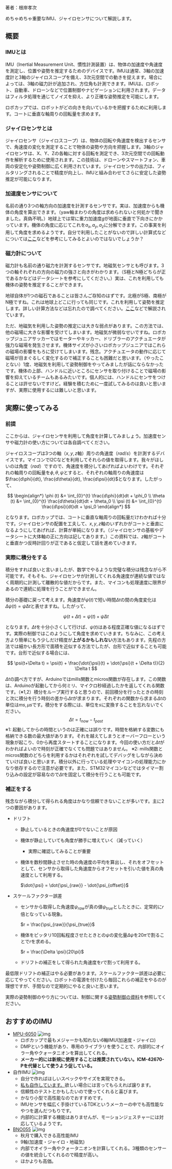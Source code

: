 著者：根岸孝次

めちゃめちゃ重要なIMU、ジャイロセンサについて解説します。

## 概要
### IMUとは
IMU（Inertial Measurement Unit、慣性計測装置）は、物体の加速度や角速度を測定し、位置や姿勢を推定するためのデバイスです。IMUは通常、3軸の加速度計と3軸のジャイロスコープを備え、3次元空間での動きを捉えます。場合によっては、3軸の磁力計が追加され、方位角も計測できます。IMUは、ロボット、自動車、ドローンなどで位置制御やナビゲーションに利用されます。データはフィルタ処理を通じてノイズを抑え、より正確な姿勢推定を可能にします。

ロボカップでは、ロボットがどの向きを向いているかを把握するために利用します。コートに垂直な軸周りの回転量を求めます。

### ジャイロセンサとは
ジャイロセンサ（ジャイロスコープ）は、物体の回転や角速度を検出するセンサで、角速度の変化を測定することで物体の姿勢や方向を把握します。3軸のジャイロセンサは、X、Y、Zの各軸に対する回転を測定でき、3次元空間での回転動作を解析するために使用されます。この技術は、ドローンやスマートフォン、車両の安定化や姿勢制御に広く利用されています。ジャイロセンサの出力は、フィルタリングされることで精度が向上し、IMUと組み合わせてさらに安定した姿勢推定が可能になります。

### 加速度センサについて
名前の通り3つの軸方向の加速度を計測するセンサです。実は、加速度からも機体の角度を算出できます。（yaw軸まわりの角度は求められないと何処かで聞きました。真偽不明。）地球上では常に重力加速度$g$が地面に垂直で下向きにかかっています。機体の角度に応じてこれを$a_x, a_y, a_z$に分解できます。この事実を利用して角度を求めるようです。自分で利用したことがないので詳しい計算式などについては[ここ](https://garchiving.com/angle-from-acceleration/)などを参考にしてみるとよいのではないでしょうか？

### 磁力計について
磁力計も名前の通り磁力を計測するセンサです。地磁気センサとも呼びます。3つの軸それぞれの方向の磁力の強さと向きがわかります。（S極とN極どちらが正であるかなどはデータシートを参考にしてください。）実は、これを利用しても機体の姿勢を推定することができます。

地球自体が1つの磁石であることは皆さんご存知のはずです。北極がS極、南極がN極ですね。これは地球上どこに行っても同じです。これを利用して姿勢を推定します。詳しい計算方法などは忘れたので調べてください。[ここ](https://qiita.com/take4eng/items/8afd467e82e2c93f19e4)などで解説されています。

ただ、地磁気を利用した姿勢の推定には大きな弱点があります。この方法では、他の磁場に大きな影響を受けてしまいます。地磁気が微弱なせいですね。ロボカップジュニアサッカーではモーターやキッカー、ドリブラーのアクチュエータが強力な磁場を発生させます。機体サイズが小さいロボカップジュニアではこれらの磁場の影響をもろに受けてしまいます。残念。アクチュエータの動作に応じて磁場が目まぐるしく変化するので補正することも困難だと思います。（やったことない）1度、地磁気を利用して姿勢制御をやってみましたが話にならなかったです。機体の上部、ハンドルに近いところにセンサを取り付けることで磁場の影響を抑えているチームもあるみたいです。個人的には、ハンドルにセンサをつけることは許せないですけど。経験を積むために一度試してみるのは良いと思いますが、実際に使用するには難しいと思います。


## 実際に使ってみる
### 前提
ここからは、ジャイロセンサを利用して角度を計算してみましょう。加速度センサや磁力計の使い方については各自調べてください。

ジャイロスコープは3つの軸（$x,y,z$軸）周りの角速度（$rad/s$）を計測するデバイスです。マイコンでI2Cなどを利用してそれらの値を取得します。我々がほしいのは角度（$rad$）ですので、角速度を積分してあげればよいわけです。それぞれの軸周りの回転量を$\phi, \theta, \psi$とすると、それぞれの軸周りの角速度は$\frac{d\phi}{dt}, \frac{d\theta}{dt}, \frac{d\psi}{dt}$となります。したがって、

$$
\begin{align*}
\phi (t) &= \int_{0}^{t} \frac{d\phi}{dt}dt + \phi_0 \\
\theta (t) &= \int_{0}^{t} \frac{d\theta}{dt}dt + \theta_0 \\
\psi (t) &= \int_{0}^{t} \frac{d\psi}{dt}dt + \psi_0
\end{align*}
$$

となります。ロボカップでは、コートに垂直な軸周りの回転量だけわかれば十分です。ジャイロセンサの配置を工夫して、$x,y,z$軸のいずれかがコートと垂直になるようにしてあげれば、計算が単純になります。（ジャイロセンサの基板やデータシートに大体軸の正に方向は記してあります。）この資料では、$z$軸がコートと垂直かつ反時計回りが正であると仮定して話を進めていきます。


### 実際に積分をする
積分をすれば良いと言いましたが、数学でやるような完璧な積分は残念ながら不可能です。そもそも、ジャイロセンサが計測してくれる角速度が連続な値ではなく周期的に計測して離散的な値だからです。また、マイコンも処理速度に限界があるので連続に処理を行うことができません。

積分の基礎に戻って考えます。角速度が$\dot{\psi}(t)$で短い時間$\Delta t$の間の角度変化は$\Delta \psi(t) = \dot{\psi}\Delta t$と表せますね。したがって、

$$
\psi(t+\Delta t) = \psi(t) + \dot{\psi} \Delta t
$$

となります。$\Delta t$を十分小さくして行けば、$\psi (t)$はある程度正確な値になるはずです。実際の制御ではこのようにして角度を求めていきます。ちなみに、この考え方より簡単にもう少しだけ精度が**上がるかもしれない**方法もあります。先程の方法では細かい長方形で面積を近似する方法でしたが、台形で近似することも可能です。台形で近似する場合には、

$$
\psi(t+\Delta t) = \psi(t) + \frac{\dot{\psi}(t) + \dot{\psi}(t + \Delta t)}{2} \Delta t
$$

$\Delta t$の調べ方ですが、Arduinoではmills関数とmicros関数が存在します。この関数は、Arduinoが起動してから何ミリ、マイクロ秒経過したかを返してくれる関数です。（※1,2）積分をループ実行すると思うので、前回積分を行ったときの時刻と次に積分を行う時刻の差から$\Delta t$が求まります。それぞれの関数から求まる$\Delta t$の単位は$ms, \mu s$です。積分をする際には、単位を$s$に変換することを忘れないでください。
$$
\Delta t = t_{now} - t_{past}
$$
※1: 起動してからの時間というのは正確には誤りです。時間を格納する変数にも格納できる数の最大値があります。それを越えてしまうとオーバーフローという現象が起こり、0から再度スタートすることになります。今回の使い方だと$\Delta t$がわかればよいので時刻が正確でなくても問題ではありません。
※2: mills関数とmicros関数のどちらを利用するかはそれぞれを試してデバッグをしながら決めていけば良いと思います。積分以外に行っている処理やマイコンの処理能力にかなり依存するので注意が必要です。また、STM32マイコンなどではタイマー割り込みの設定が容易なので$\Delta t$を固定して積分を行うことも可能です。

### 補正をする
残念ながら積分して得られる角度はかなり信頼できないことが多いです。主に2つの要因があります。

- ドリフト
	- 静止しているときの角速度が$0$でないことが原因
	- 機体が静止していても角度が勝手に増えていく（減っていく）
		- 実際に確認してみることが重要
	- 機体を数秒間静止させた時の角速度の平均を算出し、それをオフセットとして、センサから取得した角速度からオフセットを引いた値を真の角速度として利用する。
	
		$\dot{\psi} = \dot{\psi_{raw}} - \dot{\psi_{offset}}$

- スケールファクター誤差
	- センサから取得した角速度$\psi_{raw}$が真の値$\psi_{true}$としたときに、定常的に$r$倍となっている現象。

		$r = \frac{\psi_{raw}}{\psi_{true}}$
	- 機体をピッタリ10回転程度させたときとの$\psi$の変化量$\Delta \psi$を$20\pi$で割ることで$r$を求める。
  
		$r = \frac{\Delta \psi}{20\pi}$
	- ドリフトの補正をして得られた角速度を$r$で割って利用する。

最低限ドリフトの補正はやる必要があります。スケールファクター誤差は必要に応じてやってください。ロボットの電源を付けたら毎回これらの補正をやるのが理想ですが、手間なので定期的にやると良いと思います。

実際の姿勢制御のやり方については、制御に関する[姿勢制御の資料](../Program-intro/posture_control.md)を参照してください。

## おすすめのIMU
- [MPU-6050](https://www.amazon.co.jp/Youmile4%E5%80%8B-MMA8452%E3%83%A2%E3%82%B8%E3%83%A5%E3%83%BC%E3%83%AB-3%E8%BB%B8%E5%8A%A0%E9%80%9F%E5%BA%A6%E3%82%BB%E3%83%B3%E3%82%B5%E3%83%BC-%E3%83%87%E3%82%B8%E3%82%BF%E3%83%AB3%E8%BB%B8%E3%83%A2%E3%82%B8%E3%83%A5%E3%83%BC%E3%83%AB-%E5%82%BE%E6%96%9C%E3%83%A2%E3%82%B8%E3%83%A5%E3%83%BC%E3%83%AB/dp/B09PH2ZB95?__mk_ja_JP=%E3%82%AB%E3%82%BF%E3%82%AB%E3%83%8A&crid=3CR5FAQ4INZJS&dib=eyJ2IjoiMSJ9.x-Ob_vMIwf8NyxJWp0A7PokVWV-E7lWEkmvrbNd2KrhxXOTFk-MLGtcwZgOJ4oFKjeGJXNLLoAARY3vnZPiBnofKxO-x4-qlgvQIQ6lOCfphQ0twBWa6seEgkJ68osZpMjJS6OH-lz_58jdot4qx1JAtBFQ64s6FI81swuPGwmxN_gQ3QD02i3AsSFesrFS5GoE5tv71BDNFep1LDBjOvzpakXGFT02UeTBz8K6-oE6e-4jI7gz1jQGsQlhpDYfTbt2eSluncGpy0S8_rsmavbQPEnvk1XwO1fQV0OmSqEvLPnr2CDmDMUGJha7H-Ty0vc2VOaXQBHddEaOVtrPBZm4ZF5iLkTstEHUTXWYN_oBJaUFU0BnOP3qJygCIMMDgfDuUBnHkz02_zxV0dvX8ZUP_NDN6N5NWgJ4x4XH9fdKd6PO1KMU1KTd1MOgEUipT.imh5wEuZn_LAmOvNkcbnMTZPzu5wiz5gczVJVY4sTvw&dib_tag=se&keywords=mpu6500&qid=1738038621&sprefix=mpu+6500%2Caps%2C158&sr=8-4)
		![img](https://user-images.githubusercontent.com/107638696/241324971-43b8fe88-447d-4c2d-9296-4b3aaa50f4ce.png)
	- ロボカップで最もメジャーかも知れない6軸IMU(加速度・ジャイロ)
	- DMPという機能があり、専用のライブラリを使うことで、内部的にオイラー角やクォータニオンを算出してくれる。
	- **メーカー的には新規に使用することは推奨されていない。ICM-42670-Pを代替として使うよう促している。**
- 自作IMU
		![img](https://storage.googleapis.com/zenn-user-upload/99dcc60051a2-20241201.jpg)
	- 自分で作ればほしいスペックやサイズを実現できる。
	- [私も自作しています。](https://zenn.dev/negi_robo/articles/a7cc185620edae)欲しい場合には言ってもらえれば譲ります。
	- 信頼性のテストとかもしたいので使ってくれると喜びます。
	- かなり小型で高性能なのでおすすめです。
	- IMUセンサを幅広く手掛けているTDKというメーカーの中でも高性能なやつを選んだつもりです。
	- 内部的に計算する機能はありませんが、モーションジェスチャーには対応しているようです。
- [BNO055](https://akizukidenshi.com/catalog/g/g116996/)
		![img](https://akizukidenshi.com/img/goods/L/116996.jpg)
	- 秋月で購入できる高性能IMU
	- 9軸(加速度・ジャイロ・地磁気)
	- 内部でオイラー角やクォータニオンを計算してくれる。3種類のセンサーの値を統合してくれるので精度が高い。
	- ほかよりも高価。